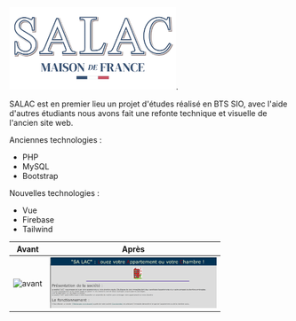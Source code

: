 
<img alt="SALAC" src="/src/assets/img/logo.webp" title="SALAC" width="300"/>.

SALAC est en premier lieu un projet d'études réalisé en BTS SIO, avec l'aide d'autres étudiants nous avons fait une refonte technique et visuelle de l'ancien site web.

Anciennes technologies :
- PHP
- MySQL
- Bootstrap

Nouvelles technologies :
- Vue
- Firebase
- Tailwind


| Avant | Après                                               |
|----------------------------|-----------------------------------------------------------|
| <img alt="avant" src="/src/assets/img/avant.gif" title="avant" width="300"/> | <img alt="apres" src="/src/assets/img/apres.png" title="apres" width="300"/> |
